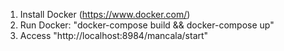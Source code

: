 1. Install Docker (https://www.docker.com/)
2. Run Docker: "docker-compose build && docker-compose up"
3. Access "http://localhost:8984/mancala/start"